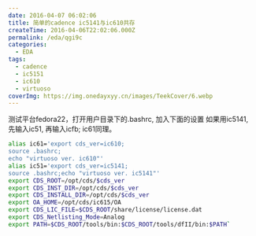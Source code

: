 ```yaml
---
date: 2016-04-07 06:02:06
title: 简单的cadence ic5141与ic610共存
createTime: 2016-04-06T22:02:06.000Z
permalink: /eda/qgi9c
categories:
  - EDA
tags:
  - cadence
  - ic5151
  - ic610
  - virtuoso
coverImg: https://img.onedayxyy.cn/images/TeekCover/6.webp
---
```


测试平台fedora22，打开用户目录下的.bashrc, 加入下面的设置 如果用ic5141, 先输入ic51, 再输入icfb; ic61同理。 
```sh
alias ic61='export cds_ver=ic610;
source .bashrc;
echo "virtuoso ver. ic610"' 
alias ic51='export cds_ver=ic5141;
source .bashrc;echo "virtuoso ver. ic5141"' 
export CDS_ROOT=/opt/cds/$cds_ver 
export CDS_INST_DIR=/opt/cds/$cds_ver 
export CDS_INSTALL_DIR=/opt/cds/$cds_ver 
export OA_HOME=/opt/cds/ic615/OA 
export CDS_LIC_FILE=$CDS_ROOT/share/license/license.dat 
export CDS_Netlisting_Mode=Analog 
export PATH=$CDS_ROOT/tools/bin:$CDS_ROOT/tools/dfII/bin:$PATH`
```
